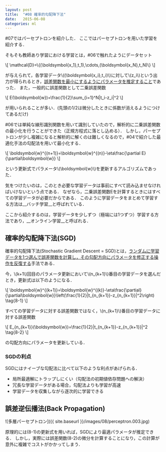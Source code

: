 ```yaml
---
layout: post
title:  "#08 確率的勾配降下法"
date:   2015-06-08
categories: ml
---
```


\#07ではパーセプトロンを紹介した．
ここではパーセプトロンを用いた学習を紹介する．

そもそも教師あり学習における学習とは，\#06で触れたようにデータセット

<div>
\[
	\mathcal{D}=\{(\boldsymbol{x_1},t_1),\cdots,(\boldsymbol{x_N},t_N)\}
\]
</div>

が与えられて，各学習データ\\((\boldsymbol{x\_i},t\_i)\\)に対して\\(z\_i\\)という出力が得られるとき，<u>誤差関数を最小にするようにパラメータを推定すること</u>であった．
また，一般的に誤差関数として二乗誤差関数

<div>
\[
	E(\boldsymbol{w})=\frac{1}{2}\sum_{i=1}^N|t_i-z_i|^2
\]
</div>

が用いられることが多い．(先頭の1/2は微分したときに係数が消えるようにつけてあるだけ)

\#06では単純な線形識別関数を用いて識別していたので，解析的に二乗誤差関数の最小化を行うことができた（正規方程式に落とし込める）．
しかし，パーセプトロンが少し複雑になると解析的に解くのは難しくなるので，\#04で紹介した最適化手法の勾配法を用いて最小化する．

<div>
\[
	\boldsymbol{w}^{(n+1)}=\boldsymbol{w}^{(n)}-\eta\frac{\partial E}{\partial\boldsymbol{w}}
\]
</div>

という更新式でパラメータ\\(\boldsymbol{w}\\)を更新するアルゴリズムであった．

気をつけたいのは，このとき必要な学習データは事前にすべて読み込ませなければいけないという点である．
なぜなら，二乗誤差関数Eを計算するときにはすべての学習データが必要だからである．
このように学習データをまとめて学習する方法は__バッチ学習__と呼ばれている．

ここから紹介するのは，学習データを少しずつ（極端には1つずつ）学習する方法であり，__オンライン学習__と呼ばれる．

## 確率的勾配降下法(SGD)

確率的勾配降下法(Stochastic Gradient Descent = SGD)とは，<u>ランダムに学習データを1つ選んで誤差関数を計算し，その勾配方向にパラメータを修正する操作を反復する</u>手法である．

今，\\(k+1\\)回目のパラメータ更新において\\(n\_{k+1}\\)番目の学習データを選んだとき，更新式は以下のようになる．

<div>
\[
	\boldsymbol{w}^{(k+1)}=\boldsymbol{w}^{(k)}-\eta\frac{\partial}{\partial\boldsymbol{w}}\left(\frac{1}{2}|t_{n_{k+1}}-z_{n_{k+1}}|^2\right) \tag{8-1}
\]
</div>

すべての学習データに対する誤差関数ではなく，\\(n\_{k+1}\\)番目の学習データに対する誤差関数

<div>
\[
	E_{n_{k+1}}(\boldsymbol{w})=\frac{1}{2}|t_{n_{k+1}}-z_{n_{k+1}}|^2 \tag{8-2}
\]
</div>

の勾配方向にパラメータを更新している．

### SGDの利点

SGDにはナイーブな勾配法に比べて以下のような利点があげられる．

+ 局所最適解にトラップしにくい（勾配法の初期値依存問題への解決）
+ 冗長な学習データがある場合，勾配法よりも学習が高速
+ 学習データを収集しながら逐次的に学習できる

## 誤差逆伝播法(Back Propagation)

![多層パーセプトロン]({{ site.baseurl }}/images/08/perceptron.003.jpg)

原理的には(8-1)の更新式を用いれば，SGDにより最適パラメータが推定できる．
しかし，実際には誤差関数(8-2)の微分を計算することになり，この計算が意外に複雑でコストがかかってしまう．


